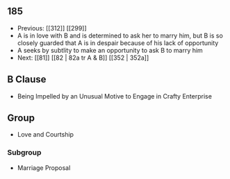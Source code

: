 ## 185
- Previous: [[312]] [[299]] 
- A is in love with B and is determined to ask her to marry him, but B is so closely guarded that A is in despair because of his lack of opportunity
- A seeks by subtlity to make an opportunity to ask B to marry him
- Next: [[81]] [[82 | 82a tr A &amp; B]] [[352 | 352a]] 

## B Clause
- Being Impelled by an Unusual Motive to Engage in Crafty Enterprise

## Group
- Love and Courtship

### Subgroup
- Marriage Proposal

